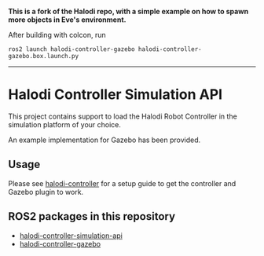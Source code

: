 **This is a fork of the Halodi repo, with a simple example on how to spawn more objects in Eve's environment.**

After building with colcon, run
```
ros2 launch halodi-controller-gazebo halodi-controller-gazebo.box.launch.py
```
---

# Halodi Controller Simulation API

This project contains support to load the Halodi Robot Controller in the simulation platform of your choice. 

An example implementation for Gazebo has been provided. 

## Usage

Please see [halodi-controller](https://github.com/Halodi/halodi-controller/) for a setup guide to get the controller and Gazebo plugin to work.


## ROS2 packages in this repository

- [halodi-controller-simulation-api](halodi-controller-simulation-api/)
- [halodi-controller-gazebo](halodi-controller-gazebo/)
